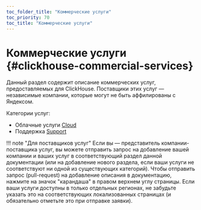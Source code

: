 ```yaml
---
toc_folder_title: "Коммерческие услуги"
toc_priority: 70
toc_title: "Коммерческие услуги"
---
```


# Коммерческие услуги {#clickhouse-commercial-services}

Данный раздел содержит описание коммерческих услуг, предоставляемых для ClickHouse. Поставщики этих услуг — независимые компании, которые могут не быть аффилированы с Яндексом.

Категории услуг:

-   Облачные услуги [Cloud](../commercial/cloud.md)
-   Поддержка [Support](../commercial/support.md)

!!! note "Для поставщиков услуг"
    Если вы — представитель компании-поставщика услуг, вы можете отправить запрос на добавление вашей компании и ваших услуг в соответствующий раздел данной документации (или на добавление нового раздела, если ваши услуги не соответствуют ни одной из существующих категорий). Чтобы отправить запрос (pull-request) на добавление описания в документацию, нажмите на значок "карандаша" в правом верхнем углу страницы. Если ваши услуги доступны в только отдельных регионах, не забудьте указать это на соответствующих локализованных страницах (и обязательно отметьте это при отправке заявки).
